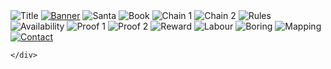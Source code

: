 <div class="row text-center">
    <div class="col-md-8 col-md-offset-2">
        <img class="padded-img page-img" src="{{ site.baseurl }}/assets/img/blockchain/0-title.png" alt="Title" />
        <a href="http://futurice.com/blog/payroll-system-in-blockchain"><img class="padded-img page-img" src="{{ site.baseurl }}/assets/img/blockchain/banner.png" alt="Banner" /></a>
        <img class="padded-img page-img" src="{{ site.baseurl }}/assets/img/blockchain/1-santa-peeved.jpg" alt="Santa" />
        <img class="padded-img page-img" src="{{ site.baseurl }}/assets/img/blockchain/2-santa-book.png" alt="Book" />
        <img class="padded-img page-img" src="{{ site.baseurl }}/assets/img/blockchain/3-book-chain-1.png" alt="Chain 1" />
        <img class="padded-img page-img" src="{{ site.baseurl }}/assets/img/blockchain/4-book-chain-2.png" alt="Chain 2" />
        <img class="padded-img page-img" src="{{ site.baseurl }}/assets/img/blockchain/5-book-rules.png" alt="Rules" />
        <img class="padded-img page-img" src="{{ site.baseurl }}/assets/img/blockchain/6-availability.png" alt="Availability" />
        <img class="padded-img page-img" src="{{ site.baseurl }}/assets/img/blockchain/7-proof-of-work-1.png" alt="Proof 1" />
        <img class="padded-img page-img" src="{{ site.baseurl }}/assets/img/blockchain/8-proof-of-work-2.png" alt="Proof 2" />
        <img class="padded-img page-img" src="{{ site.baseurl }}/assets/img/blockchain/9-reward.png" alt="Reward" />
        <img class="padded-img page-img" src="{{ site.baseurl }}/assets/img/blockchain/10-division-of-labour.png" alt="Labour" />
        <img class="padded-img page-img" src="{{ site.baseurl }}/assets/img/blockchain/11-boring-stuff.png" alt="Boring" />
        <img class="padded-img page-img" src="{{ site.baseurl }}/assets/img/blockchain/12-mapping-1.png" alt="Mapping" />
        <a href="https://twitter.com/@hippielobster"><img class="padded-img page-img" src="{{ site.baseurl }}/assets/img/blockchain/end.png" alt="Contact" /></a>

    </div>
</div>
